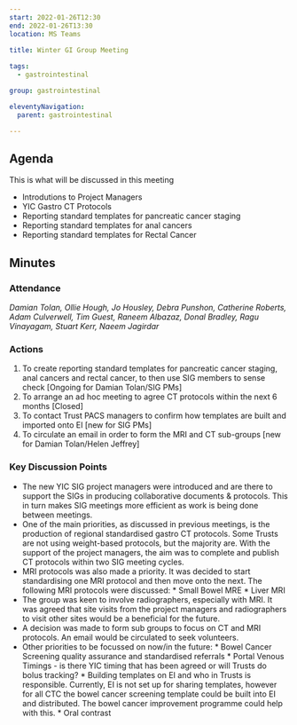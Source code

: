 ```yaml
---
start: 2022-01-26T12:30
end: 2022-01-26T13:30
location: MS Teams
 
title: Winter GI Group Meeting

tags:
  - gastrointestinal

group: gastrointestinal

eleventyNavigation:
  parent: gastrointestinal

---
```


## Agenda

This is what will be discussed in this meeting

* Introdutions to Project Managers
* YIC Gastro CT Protocols
* Reporting standard templates for pancreatic cancer staging
* Reporting standard templates for anal cancers 
* Reporting standard templates for Rectal Cancer

## Minutes

### Attendance
_Damian Tolan, Ollie Hough, Jo Housley, Debra Punshon, Catherine Roberts, Adam Culverwell, Tim Guest, Raneem Albazaz, Donal Bradley, Ragu Vinayagam, Stuart Kerr, Naeem Jagirdar_
    
### Actions
1. To create reporting standard templates for pancreatic cancer staging, anal cancers and rectal cancer, to then use SIG members to sense check [Ongoing for Damian Tolan/SIG PMs]
2. To arrange an ad hoc meeting to agree CT protocols within the next 6 months [Closed]
3. To contact Trust PACS managers to confirm how templates are built and imported onto EI [new for SIG PMs]
4. To circulate an email in order to form the MRI and CT sub-groups [new for Damian Tolan/Helen Jeffrey]

### Key Discussion Points
* The new YIC SIG project managers were introduced and are there to support the SIGs in producing collaborative documents & protocols. This in turn makes SIG meetings more efficient as work is being done between meetings.
* One of the main priorities, as discussed in previous meetings, is the production of regional standardised gastro CT protocols. Some Trusts are not using weight-based protocols, but the majority are. With the support of the project managers, the aim was to complete and publish CT protocols within two SIG meeting cycles.
* MRI protocols was also made a priority. It was decided to start standardising one MRI protocol and then move onto the next. The following MRI protocols were discussed:
         * Small Bowel MRE 
         * Liver MRI
* The group was keen to involve radiographers, especially with MRI. It was agreed that site visits from the project managers and radiographers to visit other sites would be a beneficial for the future.
* A decision was made to form sub groups to focus on CT and MRI protocols. An email would be circulated to seek volunteers.
* Other priorities to be focussed on now/in the future:
        * Bowel Cancer Screening quality assurance and standardised referrals
        * Portal Venous Timings - is there YIC timing that has been agreed or will Trusts do bolus tracking?
        * Building templates on EI and who in Trusts is responsible. Currently, EI is not set up for sharing templates, however for all CTC the bowel cancer screening        template could be built into EI and distributed. The bowel cancer improvement programme could help with this.
        * Oral contrast


